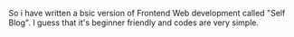 So i have written a bsic version of Frontend Web development called "Self Blog". 
I guess that it's beginner friendly and codes are very simple.
